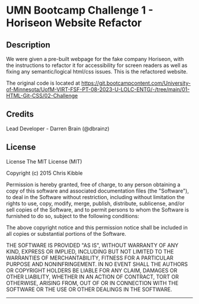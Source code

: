 # UMN Bootcamp Challenge 1 - Horiseon Website Refactor

## Description

We were given a pre-built webpage for the fake company Horiseon, with the instructions to refactor it for accessibility for screen readers as well as fixing any semantic/logical html/css issues.
This is the refactored website.

The original code is located at https://git.bootcampcontent.com/University-of-Minnesota/UofM-VIRT-FSF-PT-08-2023-U-LOLC-ENTG/-/tree/main/01-HTML-Git-CSS/02-Challenge


## Credits

Lead Developer - Darren Brain (@dbrainz)

## License

License
The MIT License (MIT)

Copyright (c) 2015 Chris Kibble

Permission is hereby granted, free of charge, to any person obtaining a copy of this software and associated documentation files (the "Software"), to deal in the Software without restriction, including without limitation the rights to use, copy, modify, merge, publish, distribute, sublicense, and/or sell copies of the Software, and to permit persons to whom the Software is furnished to do so, subject to the following conditions:

The above copyright notice and this permission notice shall be included in all copies or substantial portions of the Software.

THE SOFTWARE IS PROVIDED "AS IS", WITHOUT WARRANTY OF ANY KIND, EXPRESS OR IMPLIED, INCLUDING BUT NOT LIMITED TO THE WARRANTIES OF MERCHANTABILITY, FITNESS FOR A PARTICULAR PURPOSE AND NONINFRINGEMENT. IN NO EVENT SHALL THE AUTHORS OR COPYRIGHT HOLDERS BE LIABLE FOR ANY CLAIM, DAMAGES OR OTHER LIABILITY, WHETHER IN AN ACTION OF CONTRACT, TORT OR OTHERWISE, ARISING FROM, OUT OF OR IN CONNECTION WITH THE SOFTWARE OR THE USE OR OTHER DEALINGS IN THE SOFTWARE.

---